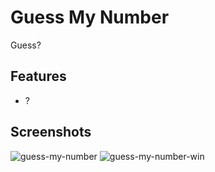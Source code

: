 # Guess My Number

Guess?

## Features

- ?

## Screenshots

![guess-my-number](https://github.com/LuisCabantac/guess-my-number/assets/151472373/90e197ed-068f-4440-8e05-aac57664d14a)
![guess-my-number-win](https://github.com/LuisCabantac/guess-my-number/assets/151472373/b1a338b4-b3b2-47ea-bebb-0df46ce090bf)
